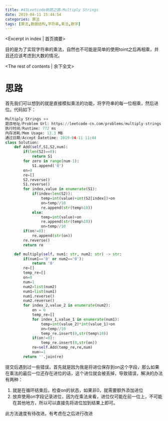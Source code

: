 ```yaml
---
title: #43Leetcode刷题之路-Multiply Strings
date: 2019-04-11 15:44:54
categories: 算法
tags: [算法,数据结构,字符串,乘法,数学]
---
```


<Excerpt in index | 首页摘要> 

目的是为了实现字符串的乘法，自然也不可能是简单的使用toint之后再相乘，并且还应该考虑到大数的情况。

<!-- more -->

<The rest of contents | 余下全文>

# 思路

首先我们可以想到的就是直接模拟乘法的功能，将字符串的每一位相乘，然后进位。代码如下：

~~~python
Multiply Strings ⭐️⭐️
题目地址/Problem Url: https://leetcode-cn.com/problems/multiply-strings
执行时间/Runtime: 772 ms
内存消耗/Mem Usage: 13.3 MB
通过日期/Accept Datetime: 2019-04-11 11:44
class Solution:
    def Add(self,S1,S2,num):
        if(len(S2)==0):
            return S1
        for zero in range(num-1):
            S1.append('0')
        on=0
        re=[]
        S2.reverse()
        S1.reverse()
        for index,value in enumerate(S1):
            if(index<len(S2)):
                temp=int(value)+int(S2[index])+on
                on=temp//10
                re.append(str(temp%10))
            else:
                temp=int(value)+on
                re.append(str(temp%10))
                on=temp//10
        if(on!=0):
            re.append(str(on))
        re.reverse()
        return re

    def multiply(self, num1: str, num2: str) -> str:
        if(num1=='0' or num2=='0'):
            return '0'
        re=[]
        temp_re=[]
        on=0
        num=1
        num2=list(num2)
        num1=list(num1)
        num1.reverse()
        num2.reverse()
        for index_2,value_2 in enumerate(num2):
            on = 0
            temp_re=[]
            for index_1,value_1 in enumerate(num1):
                temp=int(value_2)*int(value_1)+on
                on=temp//10
                temp_re.insert(0,str(temp%10))
            if(on!=0):
                temp_re.insert(0,str(on))
            re=self.Add(temp_re,re,num)
            num+=1
        return ''.join(re)
~~~

提交后遇到过一些错误，首先就是因为我是将进位保存到on这个字段，那么如果在乘法的最后一位还存在进位的话，这个进位就会被丢掉，导致错误，解决的办法有两种：

1. 就是在循环结束后，检查on的状态，如果非0，就需要额外添加进位
2. 放弃使用on字段记录进位，因为在乘法来看，进位仅可能在前一位上，不可能在其他地方，所以可以直接先将进位加到结果上即可。

此方法速度有待改进。有考虑在之后进行改进